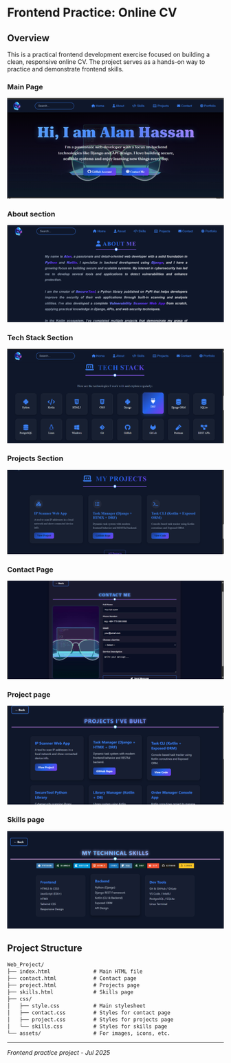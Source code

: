 # Frontend Practice: Online CV

## Overview
This is a practical frontend development exercise focused on building a clean, responsive online CV. The project serves as a hands-on way to practice and demonstrate frontend skills.

### Main Page
![Main](./assets/images/preview/main.png)

### About section
![about me](./assets/images/preview/about.png)

### Tech Stack Section
![Tech Stack](./assets/images/preview/tech.png)

### Projects Section
![Projects Section](./assets/images/preview/projects-main.png)

### Contact Page
![Contact](./assets/images/preview/contact.png)

### Project page
![Projects](./assets/images/preview/projects.png)

### Skills page
![Skills](./assets/images/preview/skills.png)

## Project Structure
```
Web_Project/
├── index.html              # Main HTML file
├── contact.html            # Contact page
├── project.html            # Projects page
├── skills.html             # Skills page
├── css/
│   ├── style.css           # Main stylesheet
│   ├── contact.css         # Styles for contact page
│   ├── project.css         # Styles for projects page
│   └── skills.css          # Styles for skills page
└── assets/                 # For images, icons, etc.
```

---
*Frontend practice project - Jul 2025*
